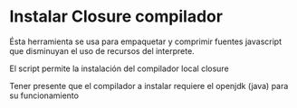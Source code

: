 # Instalar Closure compilador

Ésta herramienta se usa para empaquetar y comprimir fuentes javascript que disminuyan el uso de
recursos del interprete.

El script permite la instalación del compilador local closure

Tener presente que el compilador a instalar requiere el openjdk (java) para su funcionamiento


